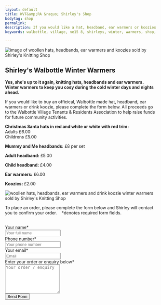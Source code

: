 ```yaml
---
layout: default
title: WVT&amp;RA &raquo; Shirley's Shop
bodytag: shop
permalink:
description: If you would like a hat, headband, ear warmers or koozies please complete the form below. All proceeds go to the Walbottle Village Tenants & Residents Association to help fund future activities.
keywords: walbottle, village, ne15 8, shirleys, winter, warmers, shop, knitted, hats, headbands, ear warmers, koozies

---
```


<div class="container-fluid">
	<div class="row">
		<div class="mastImg">
			<img src="/assets/images/masthead-shop.jpg" class="img-responsive" alt="image of woollen hats, headbands, ear warmers and koozies sold by Shirley's Knitting Shop"/>
		</div>
	</div>
</div>

<div class="container-fluid groups"> <!-- container-fluid -->
	<div class="row"> <!-- row -->
		<div class="col-sm-1 col-xs-0"></div>
		<div class="col-sm-10 col-xs-12 mainPanel">
			<div class="row"> <!-- row -->
				<div class="col-xs-12">
					<h2>Shirley's Walbottle Winter Warmers</h2>
				</div>
				<div class="col-xs-12">
			  		<p><strong>Yes, she's up to it again, knitting hats, headbands and ear warmers. Winter warmers to keep you cosy during the cold winter days and nights ahead.</strong></p>
					<p>If you would like to buy an officical, Walbottle made hat, headband, ear warmers or drink koozie, please complete the form below. All proceeds go to the Walbottle Village Tenants &amp; Residents Association to help raise funds for future community activities.</p>
				</div>					
				<div class="col-md-5 col-xs-12">
					<p><strong>Christmas Santa hats in red and white or white with red trim:</strong> <br>
					Adults &pound;6.00 <br>
					Childrens &pound;5.00</p>
					<p><strong>Mummy and Me headbands:</strong> &pound;8 per set</p>
					<p><strong>Adult headband:</strong> &pound;5.00</p>
					<p><strong>Child headband:</strong> &pound;4.00</p>
					<p><strong>Ear warmers:</strong> &pound;6.00</p>
					<p><strong>Koozies:</strong> &pound;2.00</p>
				</div>
				<div class="col-md-7 col-xs-12">
					<img src="/assets/images/winter-warmers.jpg" class="img-responsive" alt="woollen hats, headbands, ear warmers and drink koozie winter warmers sold by Shirley's Knitting Shop"/>
				</div>
			</div> <!-- /row -->
			<div class="row"> <!-- row -->
				<div class="col-xs-12">
					<p>To place an order, please complete the form below and Shirley will contact you to confirm your order. &nbsp;&nbsp; <span class="req">*</span><span class="required">denotes required form fields.</span><br><br></p>
				<form class="form-horizontal" action="https://email.walbottlevillagetra.co.uk/formmail.php" method="post" name="Enquiry" data-toggle="validator" role="form">
					<input type="hidden" name="recipients" value="wvratreasurer@gmail.com" />
					<!-- this derives (creates) "email" and "realname" special fields from the input fields -->
				    <input type="hidden" name="derive_fields" value="email=Email_Address,realname=Full_Name" />
					<!-- this excludes the "email" and "realname" special fields from the body of the email you receive -->
					<input type="hidden" name="mail_options" value="Exclude=email;realname" />
					<input type="hidden" name="subject" value="WVT&RA Website Enquiry" />
					<input type="hidden" name="good_url" value="https://www.walbottlevillagetra.co.uk/shop/thanks/" />
					<div class="form-group has-feedback">
							<label for="name" class="col-sm-2 control-label">Your name<span class="req">*</span></label>
							<div class="col-sm-10">
								<input type="text" class="form-control" id="realname" name="Full_Name" placeholder="Your full name" data-error="Please enter your full name" required>
								<div class="help-block with-errors"></div>
							</div>
						</div>
						<div class="form-group has-feedback">
							<label for="location" class="col-sm-2 control-label">Phone number<span class="req">*</span></label>
							<div class="col-sm-10">
								<input type="text" class="form-control" id="location" name="Location" placeholder="Your phone number" data-error="Please enter your phone number" required >
							</div>
						</div>
						<div class="form-group">
							<label for="email" class="col-sm-2 control-label">Your email<span class="req">*</span></label>
							<div class="col-sm-10">
								<input type="email" class="form-control" id="email" name="Email_Address" placeholder="Email" data-error="Please enter a correctly formatted email address" required>
								<div class="help-block with-errors"></div>
							</div>
						</div>
						<div class="form-group">
							<label for="message" class="col-sm-2 control-label">Enter your order or enquiry below<span class="req">*</span></label>
							<div class="col-sm-10">
								<textarea class="form-control" id="message" name="Message" rows="6" placeholder="Your order / enquiry" data-error="Please enter your order or enquiry" required></textarea>
							</div>
						</div>
						<div class="form-group">
						<div class="col-sm-12">	
					<div class="h-captcha pull-right" data-sitekey="f570f516-ee74-42ce-bce0-8232780da259" data-size="compact"></div>
						</div>
						</div>
						<div class="form-group">
							<div class="col-sm-12 col-sm-12">
								<button type="submit" class="btn button block pull-right">Send Form</button>
							</div>
						</div>
					</form>
				</div>
			 </div> <!-- /row -->
		</div> <!-- /mainPanel -->
		<div class="col-sm-1 col-xs-0"></div>
	</div> <!-- /row -->
</div>
